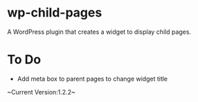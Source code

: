 wp-child-pages
==============

A WordPress plugin that creates a widget to display child pages.

To Do
==============
* Add meta box to parent pages to change widget title

~Current Version:1.2.2~
